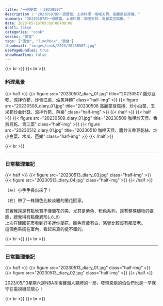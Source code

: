 ```yaml
---
title: "一週便當 | 20230507"
description : "20230507的一週便當。上桌料理：咖哩天貝、高麗菜豆腐捲。"
summary: "20230507的一週便當。上桌料理：咖哩天貝、高麗菜豆腐捲。"
date: 2023-05-16T09:00:00+08:00
draft: false
categories: "cook"
series: "便當"
tags: ["便當", "lunchbox","蔬食"]
thumbnail: "images/cook/2023/20230507.jpg"
usePageBundles: true
showReadTime: false
---
```


{{< br >}}
{{< br >}}
### 料理風景
{{< half >}}
{{< figure src="20230507_diary_01.jpg" title="20230507 醬炒豆乾、涼拌竹筍、炒青江菜、油蔥拌麵" class="half-img" >}}
{{< figure src="20230508_diary_01.jpg" title="20230508 高麗菜豆腐捲、炒小白菜、玉米筍炒金針菇、涼拌竹筍、芭樂" class="half-img" >}}
{{< /half >}}
{{< half >}}
{{< figure src="20230509_diary_01.jpg" title="20230509 咖哩炒天貝、香煎豆乾、青江菜" class="half-img" >}}
{{< figure src="20230512_diary_01.jpg" title="20230510 咖哩天貝、醬炒五香豆乾絲、炒小白菜、木瓜、芭樂" class="half-img" >}}
{{< /half >}}

{{< br >}}

---

### 日常整理筆記

{{< half >}}
{{< figure src="20230513_diary_03.jpg" class="half-img" >}}
{{< figure src="20230513_diary_04.jpg" class="half-img" >}}
{{< /half >}}

（左）小手手長出來了！

（右）帶了一株顏色比較淡雅的蘭花回家。

其實我還是有點欣賞不懂蘭花的美，尤其是紫色、粉色系列，還有整棵植物的姿態，總覺得有點像異形(｡ŏ_ŏ)
\
上次在建國花市看到好多迷你蘭花，顏色有黃有白，感覺比較沒有那麼老。
\
這個色系擺在室內，看起來真的挺不錯的。

{{< br >}}
{{< br >}}

---

### 日常整理筆記


{{< half >}}
{{< figure src="20230513_diary_01.jpg" class="half-img" >}}
{{< figure src="20230513_diary_02.jpg" class="half-img" >}}
{{< /half >}}

2023/05/13星期六是NBA季後賽湖人聽牌的一局，發現宮廟的伯伯們也是一早就守在電視機前關心！

{{< br >}}
{{< br >}}

